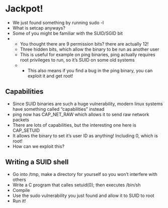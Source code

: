 # Jackpot!

* We just found something by running sudo -l
* What is setcap anyways?
* Some of you might be familiar with the SUID/SGID bit
* * You thought there are 9 permission bits? there are actually 12!
  * Three hidden bits, which allow the binary to be run as another user
  * This is useful for example on ping binaries, ping actually requires root privileges to run, so it’s SUID on some old systems
  * * This also means if you find a bug in the ping binary, you can exploit it and get root!

## Capabilities

* Since SUID binaries are such a huge vulnerability, modern linux systems have something called “capabilities” instead
* ping now has CAP\_NET\_RAW which allows it to send raw network packets
* There are lots of capabilities, but the interesting one here is CAP\_SETUID
* It allows the binary to set it’s user ID as anything! Including 0, which is root!
* How can we exploit this?

## Writing a SUID shell

* Go into /tmp, make a directory for yourself so you won’t interfere with others
* Write a C program that calles setuid\(0\); then executes /bin/sh
* Compile
* Use the sudo vulnerability you just found and allow it to SUID to root
* Run it!

